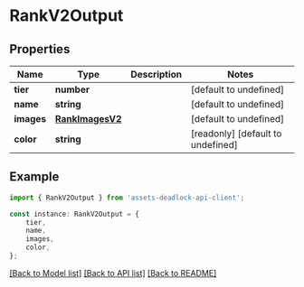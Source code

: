 # RankV2Output


## Properties

Name | Type | Description | Notes
------------ | ------------- | ------------- | -------------
**tier** | **number** |  | [default to undefined]
**name** | **string** |  | [default to undefined]
**images** | [**RankImagesV2**](RankImagesV2.md) |  | [default to undefined]
**color** | **string** |  | [readonly] [default to undefined]

## Example

```typescript
import { RankV2Output } from 'assets-deadlock-api-client';

const instance: RankV2Output = {
    tier,
    name,
    images,
    color,
};
```

[[Back to Model list]](../README.md#documentation-for-models) [[Back to API list]](../README.md#documentation-for-api-endpoints) [[Back to README]](../README.md)
